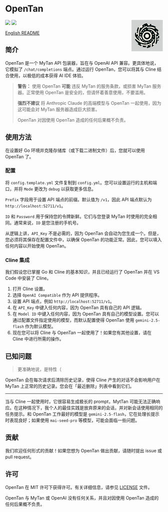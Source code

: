 # OpenTan

<div align="right">
<img src="./icon.jpg" width="100" align="right" />
</div>
<img src="https://img.shields.io/github/license/ShinoharaHaruna/OpenTan" />
<img src="https://img.shields.io/github/go-mod/go-version/ShinoharaHaruna/OpenTan" />

[English README](README.md)

## 简介

OpenTan 是一个 MyTan API 包装器，旨在与 OpenAI API 兼容。更具体地说，它模拟了 `/chat/completions` 端点。通过运行 OpenTan，您可以将其与 Cline 结合使用，以极低的成本获得 AI IDE 体验。

> **警告：** 使用 OpenTan **可能** 违反 MyTan 的服务条款，或损害 MyTan 服务器。正常使用 OpenTan 是安全的，但请怀着善意使用，不要滥用。
>
> **强烈不建议** 将 Anthropic Claude 的高端模型与 OpenTan 一起使用，因为这可能会对 MyTan 服务器造成巨大损害。
>
> OpenTan 对因使用 OpenTan 造成的任何后果概不负责。

## 使用方法

在设置好 Go 环境并克隆存储库（或下载二进制文件）后，您就可以使用 OpenTan 了。

### 配置

将 `config.template.yml` 文件复制到 `config.yml`。您可以设置运行的主机和端口，并将 `Mode` 更改为 `debug` 以获取更多信息。

`Prefix` 字段用于设置 API 端点的前缀。默认值为 `/v1`，因此 API 端点默认为 `http://localhost:52711/v1`。

`ID` 和 `Password` 用于保持您的令牌新鲜。它们与您登录 MyTan 时使用的完全相同。通常来说，`ID` 是您注册的手机号。

从逻辑上讲，`API_Key` 不是必需的，因为 OpenTan 会自动为您生成一个。但是，您必须将其保存在配置文件中，以确保 OpenTan 的功能正常。因此，您可以填入任何内容以开始使用 OpenTan。

### Cline 集成

我们假设您已掌握 Go 和 Cline 的基本知识，并且已经运行了 OpenTan 并在 VS Code 中安装了 Cline。

1. 打开 Cline 设置。
2. 选择 `OpenAI Compatible` 作为 API 提供程序。
3. 设置 API 端点，例如 `http://localhost:52711/v1`。
4. 在 `API_Key` 中键入任何内容，因为 OpenTan 具有自己的 API 逻辑。
5. 在 `Model ID` 中键入任何内容，因为 OpenTan 具有自己的模型设置。您可以通过配置文件指定使用的模型，而默认配置使得 OpenTan 使用 `gemini-2.5-flash` 作为默认模型。
6. 现在您可以将 Cline 与 OpenTan 一起使用了！如果您有其他设置，请在 Cline 中进行所需的操作。

## 已知问题

> 更准确地说，是特性（

OpenTan 会在每次请求后清除历史记录，使得 Cline 产生的对话不会影响用户在 MyTan 上正常的历史记录。您会在「最近删除」列表中看到它们。

---

当与 Cline 一起使用时，它很容易生成极长的 prompt，MytTan 可能无法正确响应。在这种情况下，我个人的最佳实践是放弃原来的会话，并对新会话使用相同的任务提示。和 OpenTan 工作最好的模型是 `gemini-2.5-flash`，它在处理长提示时表现良好；如果使用 `mai-seed-pro` 等模型，可能会面临一些问题。

## 贡献

我们欢迎任何形式的贡献！如果您想为 OpenTan 做出贡献，请随时提出 issue 或 pull request。

## 许可

OpenTan 在 MIT 许可下获得许可。有关详细信息，请参见 [LICENSE](LICENSE) 文件。

OpenTan 与 MyTan 或 OpenAI 没有任何关系，并且对因使用 OpenTan 造成的任何后果概不负责。
